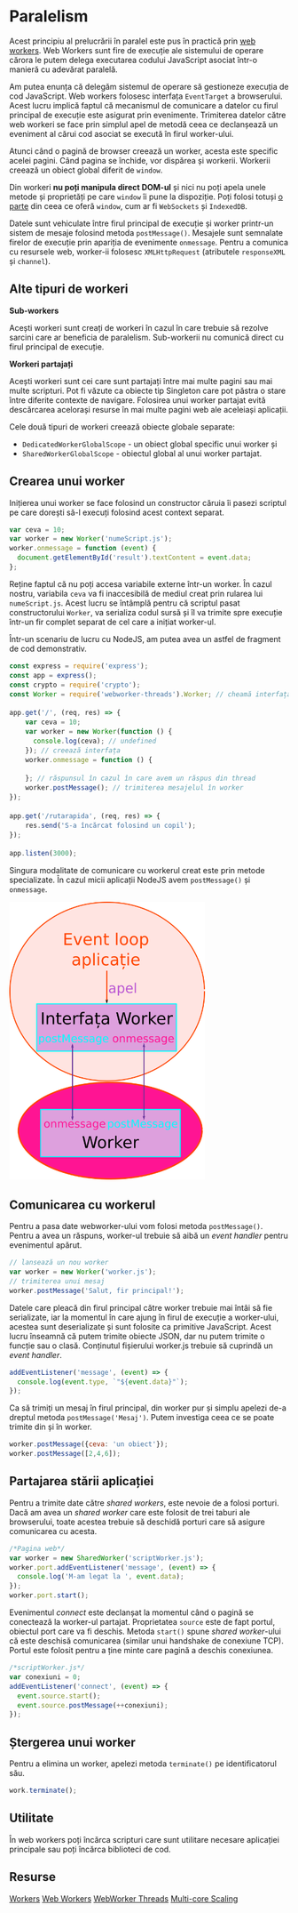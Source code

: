 # Paralelism

Acest principiu al prelucrării în paralel este pus în practică prin [web workers](https://developer.mozilla.org/en-US/docs/Web/API/Web_Workers_API). Web Workers sunt fire de execuție ale sistemului de operare cărora le putem delega executarea codului JavaScript asociat într-o manieră cu adevărat paralelă.

Am putea enunța că delegăm sistemul de operare să gestioneze execuția de cod JavaScript. Web workers folosesc interfața `EventTarget` a browserului. Acest lucru implică faptul că mecanismul de comunicare a datelor cu firul principal de execuție este asigurat prin evenimente. Trimiterea datelor către web workeri se face prin simplul apel de metodă ceea ce declanșează un eveniment al cărui cod asociat se execută în firul worker-ului.

Atunci când o pagină de browser creează un worker, acesta este specific acelei pagini. Când pagina se închide, vor dispărea și workerii. Workerii creează un obiect global diferit de `window`.

Din workeri **nu poți manipula direct DOM-ul** și nici nu poți apela unele metode și proprietăți pe care `window` îi pune la dispoziție. Poți folosi totuși [o parte](https://developer.mozilla.org/en-US/docs/Web/API/Web_Workers_API/Functions_and_classes_available_to_workers) din ceea ce oferă `window`, cum ar fi `WebSockets` și `IndexedDB`.

Datele sunt vehiculate între firul principal de execuție și worker printr-un sistem de mesaje folosind metoda `postMessage()`. Mesajele sunt semnalate firelor de execuție prin apariția de evenimente `onmessage`. Pentru a comunica cu resursele web, worker-ii folosesc  `XMLHttpRequest` (atributele `responseXML` și `channel`).

## Alte tipuri de workeri

**Sub-workers**

Acești workeri sunt creați de workeri în cazul în care trebuie să rezolve sarcini care ar beneficia de paralelism. Sub-workerii nu comunică direct cu firul principal de execuție.

**Workeri partajați**

Acești workeri sunt cei care sunt partajați între mai multe pagini sau mai multe scripturi. Pot fi văzute ca obiecte tip Singleton care pot păstra o stare între diferite contexte de navigare. Folosirea unui worker partajat evită descărcarea acelorași resurse în mai multe pagini web ale aceleiași aplicații.

Cele două tipuri de workeri creează obiecte globale separate:

- `DedicatedWorkerGlobalScope` - un obiect global specific unui worker și
- `SharedWorkerGlobalScope` - obiectul global al unui worker partajat.

## Crearea unui worker

Inițierea unui worker se face folosind un constructor căruia îi pasezi scriptul pe care dorești să-l execuți folosind acest context separat.

```javascript
var ceva = 10;
var worker = new Worker('numeScript.js');
worker.onmessage = function (event) {
  document.getElementById('result').textContent = event.data;
};
```

Reține faptul că nu poți accesa variabile externe într-un worker. În cazul nostru, variabila `ceva` va fi inaccesibilă de mediul creat prin rularea lui `numeScript.js`. Acest lucru se întâmplă pentru că scriptul pasat constructorului `Worker`, va serializa codul sursă și îl va trimite spre execuție într-un fir complet separat de cel care a inițiat worker-ul.

Într-un scenariu de lucru cu NodeJS, am putea avea un astfel de fragment de cod demonstrativ.

```javascript
const express = require('express');
const app = express();
const crypto = require('crypto');
const Worker = require('webworker-threads').Worker; // cheamă interfața Worker

app.get('/', (req, res) => {
    var ceva = 10;
    var worker = new Worker(function () {
      console.log(ceva); // undefined
    }); // creează interfața
    worker.onmessage = function () {
    
    }; // răspunsul în cazul în care avem un răspus din thread 
    worker.postMessage(); // trimiterea mesajelul în worker
});

app.get('/rutarapida', (req, res) => {
    res.send('S-a încărcat folosind un copil');
});

app.listen(3000);
```

Singura modalitate de comunicare cu workerul creat este prin metode specializate. În cazul micii aplicații NodeJS avem `postMessage()` și `onmessage`.

<img src="WorkerComunicare.png" style="height:500px" alt="Comunicarea interfeței Worker">

## Comunicarea cu workerul

Pentru a pasa date webworker-ului vom folosi metoda `postMessage()`. Pentru a avea un răspuns, worker-ul trebuie să aibă un *event handler* pentru evenimentul apărut.

```javascript
// lansează un nou worker
var worker = new Worker('worker.js');
// trimiterea unui mesaj
worker.postMessage('Salut, fir principal!');
```

Datele care pleacă din firul principal către worker trebuie mai întâi să fie serializate, iar la momentul în care ajung în firul de execuție a worker-ului, acestea sunt deserializate și sunt folosite ca primitive JavaScript. Acest lucru înseamnă că putem trimite obiecte JSON, dar nu putem trimite o funcție sau o clasă. Conținutul fișierului worker.js trebuie să cuprindă un *event handler*.

```javascript
addEventListener('message', (event) => {
  console.log(event.type, `"${event.data}"`);
});
```

Ca să trimiți un mesaj în firul principal, din worker pur și simplu apelezi de-a dreptul metoda `postMessage('Mesaj')`. Putem investiga ceea ce se poate trimite din și în worker.

```javascript
worker.postMessage({ceva: 'un obiect'});
worker.postMessage([2,4,6]);
```

## Partajarea stării aplicației

Pentru a trimite date către *shared workers*, este nevoie de a folosi porturi. Dacă am avea un *shared worker* care este folosit de trei taburi ale browserului, toate acestea trebuie să deschidă porturi care să asigure comunicarea cu acesta.

```javascript
/*Pagina web*/
var worker = new SharedWorker('scriptWorker.js');
worker.port.addEventListener('message', (event) => {
  console.log('M-am legat la ', event.data);
});
worker.port.start();
```

Evenimentul *connect* este declanșat la momentul când o pagină se conectează la worker-ul partajat. Proprietatea `source` este de fapt portul, obiectul port care va fi deschis. Metoda `start()` spune *shared worker*-ului că este deschisă comunicarea (similar unui handshake de conexiune TCP). Portul este folosit pentru a ține minte care pagină a deschis conexiunea.

```javascript
/*scriptWorker.js*/
var conexiuni = 0;
addEventListener('connect', (event) => {
  event.source.start();
  event.source.postMessage(++conexiuni);
});
```

## Ștergerea unui worker

Pentru a elimina un worker, apelezi metoda `terminate()` pe identificatorul său.

```javascript
work.terminate();
```

## Utilitate

În web workers poți încărca scripturi care sunt utilitare necesare aplicației principale sau poți încărca biblioteci de cod.

## Resurse

[Workers](https://html.spec.whatwg.org/multipage/workers.html#workers)
[Web Workers](https://www.w3.org/TR/workers/)
[WebWorker Threads](https://www.npmjs.com/package/webworker-threads)
[Multi-core Scaling](http://aosabook.org/en/posa/from-socialcalc-to-ethercalc.html#multi-core-scaling)
